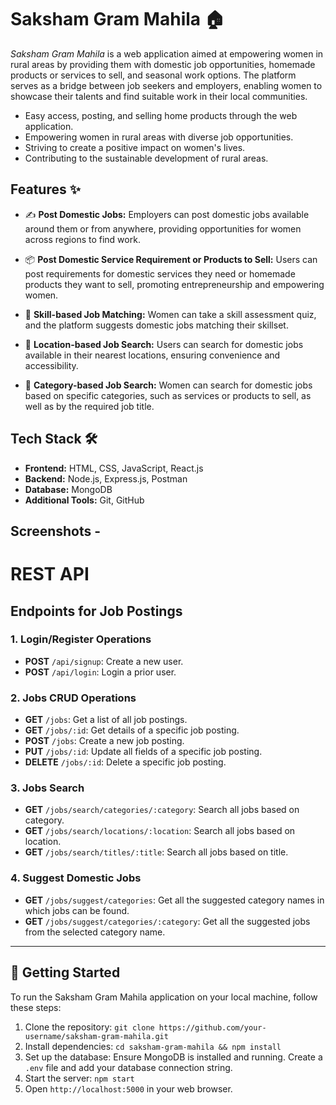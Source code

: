 # Saksham Gram Mahila 🏠

*Saksham Gram Mahila* is a web application aimed at empowering women in rural areas by providing them with domestic job opportunities, homemade products or services to sell, and seasonal work options. The platform serves as a bridge between job seekers and employers, enabling women to showcase their talents and find suitable work in their local communities.

- Easy access, posting, and selling home products through the web application.
- Empowering women in rural areas with diverse job opportunities.
- Striving to create a positive impact on women's lives.
- Contributing to the sustainable development of rural areas.

## Features ✨

- :writing_hand: **Post Domestic Jobs:** Employers can post domestic jobs available around them or from anywhere, providing opportunities for women across regions to find work.

- :package: **Post Domestic Service Requirement or Products to Sell:** Users can post requirements for domestic services they need or homemade products they want to sell, promoting entrepreneurship and empowering women.

- :mag_right: **Skill-based Job Matching:** Women can take a skill assessment quiz, and the platform suggests domestic jobs matching their skillset.

- :round_pushpin: **Location-based Job Search:** Users can search for domestic jobs available in their nearest locations, ensuring convenience and accessibility.

- :bookmark_tabs: **Category-based Job Search:** Women can search for domestic jobs based on specific categories, such as services or products to sell, as well as by the required job title.

## Tech Stack 🛠️

- **Frontend:** HTML, CSS, JavaScript, React.js
- **Backend:** Node.js, Express.js, Postman
- **Database:** MongoDB
- **Additional Tools:** Git, GitHub

## Screenshots - 



# REST API

## Endpoints for Job Postings

### 1. Login/Register Operations

- **POST** `/api/signup`: Create a new user.
- **POST** `/api/login`: Login a prior user.

### 2. Jobs CRUD Operations

- **GET** `/jobs`: Get a list of all job postings.
- **GET** `/jobs/:id`: Get details of a specific job posting.
- **POST** `/jobs`: Create a new job posting.
- **PUT** `/jobs/:id`: Update all fields of a specific job posting.
- **DELETE** `/jobs/:id`: Delete a specific job posting.

### 3. Jobs Search

- **GET** `/jobs/search/categories/:category`: Search all jobs based on category.
- **GET** `/jobs/search/locations/:location`: Search all jobs based on location.
- **GET** `/jobs/search/titles/:title`: Search all jobs based on title.

### 4. Suggest Domestic Jobs

- **GET** `/jobs/suggest/categories`: Get all the suggested category names in which jobs can be found.
- **GET** `/jobs/suggest/categories/:category`: Get all the suggested jobs from the selected category name.

---

## 🚀 Getting Started

To run the Saksham Gram Mahila application on your local machine, follow these steps:

1. Clone the repository: `git clone https://github.com/your-username/saksham-gram-mahila.git`
2. Install dependencies: `cd saksham-gram-mahila && npm install`
3. Set up the database: Ensure MongoDB is installed and running. Create a `.env` file and add your database connection string.
4. Start the server: `npm start`
5. Open `http://localhost:5000` in your web browser.

